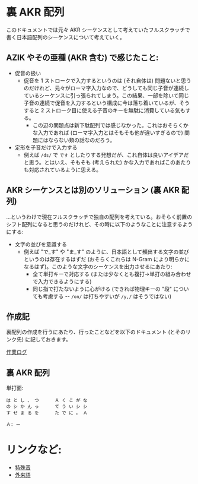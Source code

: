 # 裏 AKR 配列

このドキュメントでは元々 AKR シーケンスとして考えていたフルスクラッチで書く日本語配列のシーケンスについて考えていく。

## AZIK やその亜種 (AKR 含む) で感じたこと:

* 促音の扱い
    * 促音を 1 ストロークで入力するというのは (それ自体は) 問題ないと思うのだけれど、元々がローマ字入力なので、どうしても同じ子音が連続しているシーケンスに引っ張られてしまう。この結果、一部を除いて同じ子音の連続で促音を入力するという構成に今は落ち着いているが、そうすると 2 ストローク目に使える子音のキーを無駄に消費している気もする。
        * この辺の問題点は新下駄配列では感じなかった。これはおそらくかな入力であれば (ローマ字入力とはそもそも他が違いすぎるので) 問題にはならない類の話なのだろう。
* 定形を子音だけで入力する
    * 例えば `/ds/` で `です` としたりする発想だが、これ自体は良いアイデアだと思う。とはいえ、そもそも (考えられた) かな入力であればこのあたりも対応されているように思える。

## AKR シーケンスとは別のソリューション (裏 AKR 配列)

…というわけで現在フルスクラッチで独自の配列を考えている。おそらく前置のシフト配列になると思うのだけれど、その時に以下のようなことに注意するようにする: 

* 文字の並びを意識する
    * 例えば "で_す" や "ま_す" のように、日本語として頻出する文字の並びというのは存在するはずだ (おそらくこれらは N-Gram により明らかになるはず)。このような文字のシーケンスを出力させるにあたり:
        * 全て単打キーで対応する (または少なくとも複打→単打の組み合わせで入力できるようにする)
        * 同じ指で打たないように心がける (できれば物理キーの "段" についても考慮する -- `/on/` は打ちやすいが `/y,/` はそうではない)

## 作成記

裏配列の作成を行うにあたり、行ったことなどを以下のドキュメント (とそのリンク先) に記しておきます。

[作業ログ](development_log/README.md)

## 裏 AKR 配列

単打面:
```
は と し 、 つ      Ａ く こ が な
の シ か ん っ      て う い シ シ
す せ ま る を      た で に 。 Ａ

Ａ: ー
```

# リンクなど:

* [特殊音](https://green.adam.ne.jp/roomazi/tokusyuon.html)
* [外来語](https://ja.wikipedia.org/wiki/%E5%A4%96%E6%9D%A5%E8%AA%9E)

